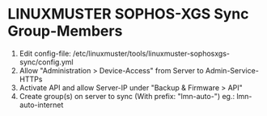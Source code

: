 # LINUXMUSTER SOPHOS-XGS Sync Group-Members

1. Edit config-file: /etc/linuxmuster/tools/linuxmuster-sophosxgs-sync/config.yml
2. Allow "Administration > Device-Access" from Server to Admin-Service-HTTPs
3. Activate API and allow Server-IP under "Backup & Firmware > API"
4. Create group(s) on server to sync (With prefix: "lmn-auto-") eg.: lmn-auto-internet